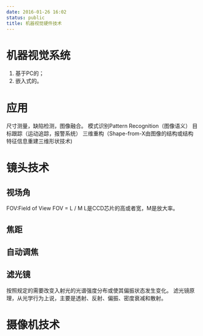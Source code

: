```yaml
---
date: 2016-01-26 16:02
status: public
title: 机器视觉硬件技术
---
```


# 机器视觉系统
1. 基于PC的；
2. 嵌入式的。
# 应用
尺寸测量，缺陷检测，图像融合。
模式识别Pattern Recognition（图像语义）
目标跟踪（运动追踪，报警系统）
三维重构（Shape-from-X由图像的结构或结构特征信息重建三维形状技术)
# 镜头技术
## 视场角
FOV:Field of View
FOV = L / M
L是CCD芯片的高或者宽，M是放大率。
## 焦距
## 自动调焦
## 滤光镜
按照规定的需要改变入射光的光谱强度分布或使其偏振状态发生变化。
滤光镜原理，从光学行为上说，主要是透射、反射、偏振、密度衰减和散射。
# 摄像机技术